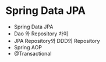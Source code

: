 # Spring Data JPA

- Spring Data JPA
- Dao 와 Repository 차이
- JPA Repository와 DDD의 Repository
- Spring AOP
- @Transactional
